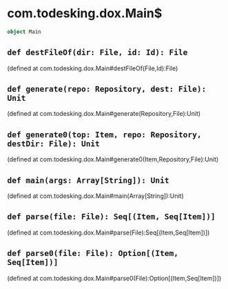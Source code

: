 # com.todesking.dox.Main$


```scala
object Main
```


 `def destFileOf(dir: File, id: Id): File`
-------------------------------------------

(defined at com.todesking.dox.Main#destFileOf(File,Id):File)


 `def generate(repo: Repository, dest: File): Unit`
----------------------------------------------------

(defined at com.todesking.dox.Main#generate(Repository,File):Unit)


 `def generate0(top: Item, repo: Repository, destDir: File): Unit`
-------------------------------------------------------------------

(defined at com.todesking.dox.Main#generate0(Item,Repository,File):Unit)


 `def main(args: Array[String]): Unit`
---------------------------------------

(defined at com.todesking.dox.Main#main(Array[String]):Unit)


 `def parse(file: File): Seq[(Item, Seq[Item])]`
-------------------------------------------------

(defined at com.todesking.dox.Main#parse(File):Seq[(Item,Seq[Item])])


 `def parse0(file: File): Option[(Item, Seq[Item])]`
-----------------------------------------------------

(defined at com.todesking.dox.Main#parse0(File):Option[(Item,Seq[Item])])

